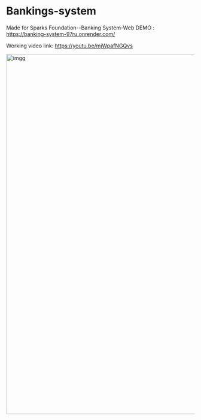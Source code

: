# Bankings-system
Made for Sparks Foundation--Banking System-Web
DEMO : https://banking-system-97ru.onrender.com/

Working video link:  https://youtu.be/mjWpafNGQvs

<img width="960" alt="imgg" src="https://user-images.githubusercontent.com/91942072/227325954-07d4c03f-9d9c-4331-8c7e-68df8bdda48a.PNG">
